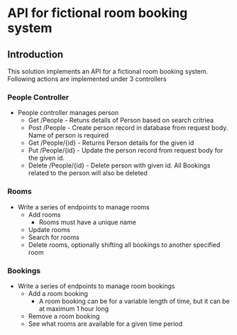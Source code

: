 # API for fictional room booking system 

## Introduction

This solution implements an API for a fictional room booking system. Following actions are implemented under 3 controllers

### People Controller
* People controller manages person
    * Get /People  -  Retuns details of  Person based on search critriea       
    * Post /People -  Create person record in database from request body. Name of person is required  
    * Get /People/{id} - Returns Person details for the given id
    * Put /People/{id} - Update the person record from request body for the given id.
    * Delete /People/{id} - Delete person with given id. All Bookings related to the person will also be deleted
### Rooms
* Write a series of endpoints to manage rooms
    * Add rooms
        * Rooms must have a unique name
    * Update rooms    
    * Search for rooms
    * Delete rooms, optionally shifting all bookings to another specified room
### Bookings
* Write a series of endpoints to manage room bookings
    * Add a room booking 
        * A room booking can be for a variable length of time, but it can be at maximum 1 hour long
    * Remove a room booking
    * See what rooms are available for a given time period

